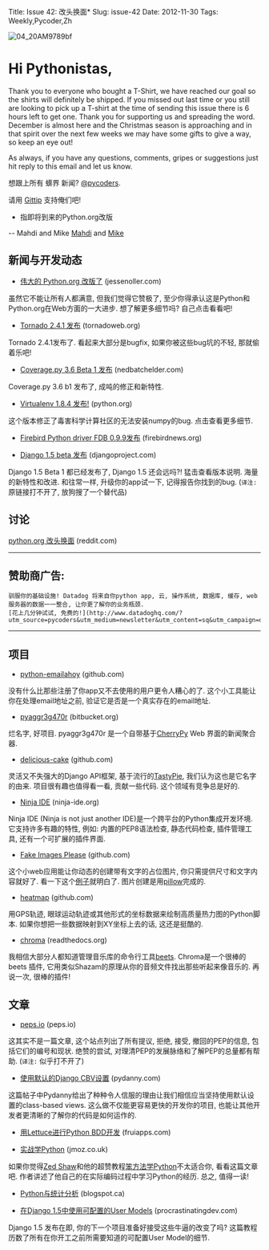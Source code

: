Title: Issue 42: 改头换面*
Slug: issue-42
Date: 2012-11-30
Tags: Weekly,Pycoder,Zh

![04_20AM9789bf](https://gallery.mailchimp.com/9735795484d2e4c204da82a29/images/Image_202014_01_22_20at_2010.45.04_20AM9789bf.png)

# Hi Pythonistas,
Thank you to everyone who bought a T-Shirt, we have reached our goal so the shirts will definitely be shipped. If you missed out last time or you still are looking to pick up a T-shirt at the time of sending this issue there is 6 hours left to get one. Thank you for supporting us and spreading the word.
December is almost here and the Christmas season is approaching and in that spirit over the next few weeks we may have some gifts to give a way, so keep an eye out!

As always, if you have any questions, comments, gripes or suggestions just hit reply to this email and let us know.

想跟上所有 蠎界 新闻?
 [@pycoders](http://twitter.com/pycoders).

请用
[Gittip](https://www.gittip.com/PycodersWeekly)
支持俺们吧!

* 指即将到来的Python.org改版

--
Mahdi and Mike
[Mahdi](https://twitter.com/#!/myusuf3) and [Mike](https://twitter.com/#!/mgrouchy)


## 新闻与开发动态

- [伟大的 Python.org 改版了](http://jessenoller.com/2012/11/28/the-great-python-org-redesign/) (jessenoller.com)

虽然它不能让所有人都满意, 但我们觉得它赞极了, 至少你得承认这是Python和Python.org在Web方面的一大进步. 想了解更多细节吗? 自己点击看看吧!


- [Tornado 2.4.1 发布](http://www.tornadoweb.org/documentation/releases/v2.4.1.html) (tornadoweb.org)

Tornado 2.4.1发布了. 看起来大部分是bugfix, 如果你被这些bug坑的不轻, 那就偷着乐吧!


- [Coverage.py 3.6 Beta 1 发布](http://nedbatchelder.com/blog/201211/coveragepy_36b1.html) (nedbatchelder.com)

Coverage.py 3.6 b1 发布了, 成吨的修正和新特性.


 - [Virtualenv 1.8.4 发布!](http://pypi.python.org/pypi/virtualenv/1.8.4) (python.org)

这个版本修正了毒害科学计算社区的无法安装numpy的bug. 点击查看更多细节.


- [Firebird Python driver FDB 0.9.9发布](http://www.firebirdnews.org/?p=8045) (firebirdnews.org)


- [Django 1.5 beta 发布](http://django.readthedocs.org/en/1.6.x/releases/1.5-beta-1.html) (djangoproject.com)

Django 1.5 Beta 1 都已经发布了, Django 1.5 还会远吗?! 猛击查看版本说明.
海量的新特性和改进. 和往常一样, 升级你的app试一下, 记得报告你找到的bug.
(`译注:` 原链接打不开了, 放狗搜了一个替代品)


## 讨论

[python.org 改头换面](http://www.reddit.com/r/Python/comments/13xkbf/pythonorg_is_getting_a_makeover/) (reddit.com)

----

## 赞助商广告:
    驯服你的基础设施! Datadog 将来自你python app, 云, 操作系统, 数据库, 缓存, web服务器的数据一一整合, 让你更了解你的业务瓶颈.
    [花上几分钟试试, 免费的!](http://www.datadoghq.com/?utm_source=pycoders&utm_medium=newsletter&utm_content=sq&utm_campaign=devnewsletters)

----


## 项目

- [python-emailahoy](https://github.com/un33k/python-emailahoy) (github.com)

没有什么比那些注册了你app又不去使用的用户更令人糟心的了.
这个小工具能让你在处理email地址之前, 验证它是否是一个真实存在的email地址.

- [pyaggr3g470r](https://bitbucket.org/cedricbonhomme/pyaggr3g470r/wiki/Home) (bitbucket.org)

烂名字, 好项目.
pyaggr3g470r 是一个自带基于[CherryPy](http://cherrypy.org/) Web 界面的新闻聚合器.


- [delicious-cake](https://github.com/itemshoppe/delicious-cake/) (github.com)

灵活又不失强大的Django API框架, 基于流行的[TastyPie](https://django-tastypie.readthedocs.org/en/latest/), 我们认为这也是它名字的由来.
项目很有趣也值得看一看, 贡献一些代码. 这个领域有竞争总是好的.


- [Ninja IDE](http://ninja-ide.org/) (ninja-ide.org)

Ninja IDE (Ninja is not just another IDE)是一个跨平台的Python集成开发环境.
它支持许多有趣的特性, 例如: 内置的PEP8语法检查, 静态代码检查, 插件管理工具, 还有一个可扩展的插件界面.


- [Fake Images Please](https://github.com/Rydgel/Fake-images-please) (github.com)

这个小web应用能让你动态的创建带有文字的占位图片, 你只需提供尺寸和文字内容就好了.
看一下这个[例子](http://fakeimg.pl/350x200/?text=%20%20%20%20Pycoder%27s%20Weekly%20Rocks%20%20%20%20)就明白了.
图片创建是用[pillow](https://github.com/python-imaging/Pillow)完成的.


- [heatmap](https://github.com/sethoscope/heatmap) (github.com)

用GPS轨迹, 眼球运动轨迹或其他形式的坐标数据来绘制高质量热力图的Python脚本.
如果你想把一些数据映射到XY坐标上去的话, 这还是挺酷的.


- [chroma](http://beets.readthedocs.org/en/latest/plugins/chroma.html) (readthedocs.org)

我相信大部分人都知道管理音乐库的命令行工具[beets](http://beets.radbox.org/).
Chroma是一个很棒的 beets 插件, 它用类似Shazam的原理从你的音频文件找出那些听起来像音乐的.
再说一次, 很棒的插件!


## 文章

- [peps.io](http://www.peps.io/) (peps.io)

这其实不是一篇文章, 这个站点列出了所有提议, 拒绝, 接受, 撤回的PEP的信息, 包括它们的编号和现状.
绝赞的尝试, 对理清PEP的发展脉络和了解PEP的总量都有帮助.
(`译注:` 似乎打不开了)


- [使用默认的Django CBV设置](http://pydanny.com/stay-with-the-django-cbv-defaults.html) (pydanny.com)

这篇帖子中Pydanny给出了种种令人信服的理由让我们相信应当坚持使用默认设置的class-based views.
这么做不仅能更容易更快的开发你的项目, 也能让其他开发者更清晰的了解你的代码是如何运作的.


 - [用Lettuce进行Python BDD开发](http://blog.fruiapps.com/2012/11/Behavior-Driven-Development-in-Python-with-Lettuce) (fruiapps.com)


- [实战学Python](http://blog.jmoz.co.uk/learning-python-the-pragmatic-way) (jmoz.co.uk)

如果你觉得[Zed Shaw](https://twitter.com/zedshaw)和他的超赞教程[笨方法学Python](http://learnpythonthehardway.org/)不太适合你, 看看这篇文章吧.
作者讲述了他自己的在实际编码过程中学习Python的经历. 总之, 值得一读!


- [Python与统计分析](http://holdenweb.blogspot.ca/2012/11/python-for-data-analysis.html?utm_source=pycoders&utm_medium=email&utm_campaign=pycoders) (blogspot.ca)


- [在Django 1.5中使用可配置的User Models](http://procrastinatingdev.com/django/using-configurable-user-models-in-django-1-5/) (procrastinatingdev.com)

Django 1.5 发布在即, 你的下一个项目准备好接受这些牛逼的改变了吗?
这篇教程历数了所有在你开工之前所需要知道的可配置User Model的细节.
